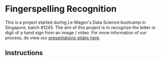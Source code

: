 # Fingerspelling Recognition
This is a project started during Le Wagon's Data Science bootcamp in Singapore, batch #1245.
The aim of this project is to recognize the letter or digit of a hand sign from an image / video.
For more information of our process, do view our [presentations slides here](https://docs.google.com/presentation/d/12AQXTAfTBFhQu7rME_9rIlx_qIa7poaSdB0AbJ9kSjE/edit?usp=sharing). 

## Instructions
